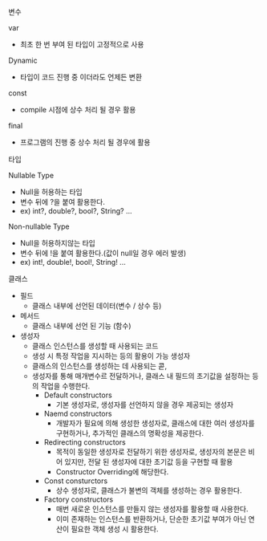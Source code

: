 변수

var
- 최초 한 번 부여 된 타입이 고정적으로 사용

Dynamic
- 타입이 코드 진행 중 이더라도 언제든 변환

const
- compile 시점에 상수 처리 될 경우 활용

final
- 프로그램의 진행 중 상수 처리 될 경우에 활용

타입

Nullable Type
- Null을 허용하는 타입
- 변수 뒤에 ?을 붙여 활용한다.
- ex) int?, double?, bool?, String? ...

Non-nullable Type
- Null을 허용하지않는 타입
- 변수 뒤에 !을 붙여 활용한다.(값이 null일 경우 에러 발생)
- ex) int!, double!, bool!, String! ...

클래스

- 필드
    - 클래스 내부에 선언된 데이터(변수 / 상수 등)
- 메서드
    - 클래스 내부에 선언 된 기능 (함수)
- 생성자
    - 클래스 인스턴스를 생성할 때 사용되는 코드
    - 생성 시 특정 작업을 지시하는 등의 활용이 가능
    생성자
    - 클래스의 인스턴스를 생성하는 데 사용되는 콛,
    - 생성자를 통해 매개변수르 전달하거나, 클래스 내 필드의 초기값을 설정하는 등의 작업을 수행한다.
        - Default constructors
            - 기본 생성자로, 생성자를 선언하지 않을 경우 제공되는 생성자
        - Naemd constructors
            - 개발자가 필요에 의해 생성한 생성자로, 클래스에 대한 여러 생성자를 구현하거나, 추가적인 클래스의 명확성을 제공한다.
        - Redirecting constructors
            - 목적이 동일한 생성자로 전달하기 위한 생성자로, 생성자의 본문은 비어 있지만, 전달 된 생성자에 대한 초기값 등을 구현할 때 활용
            - Constructor Overriding에 해당한다.
        - Const consturctors
            - 상수 생성자로, 클래스가 불변의 객체를 생성하는 경우 활용한다.
        - Factory constructors
            - 매번 새로운 인스턴스를 만들지 않는 생성자를 활용할 때 사용한다.
            - 이미 존재하는 인스턴스를 반환하거나, 단순한 초기값 부여가 아닌 연산이 필요한 객체 생성 시 활용한다.